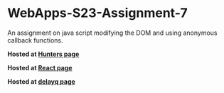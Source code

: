# WebApps-S23-Assignment-7
An assignment on java script modifying the DOM and using anonymous callback functions.

**Hosted at [Hunters page](https://44-563-web-apps-s23.github.io/44563-webapps-s23-assignment7-Charan0517/hunter.html)**

**Hosted at [React page](https://44-563-web-apps-s23.github.io/44563-webapps-s23-assignment7-Charan0517/react.html)**

**Hosted at [delayq page](https://44-563-web-apps-s23.github.io/44563-webapps-s23-assignment7-Charan0517/delayq.html)**

